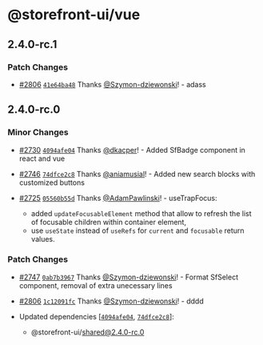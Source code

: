 # @storefront-ui/vue

## 2.4.0-rc.1

### Patch Changes

- [#2806](https://github.com/vuestorefront/storefront-ui/pull/2806) [`41e64ba48`](https://github.com/vuestorefront/storefront-ui/commit/41e64ba48da0a2a0c0656a8043c044f1ac0f82ad) Thanks [@Szymon-dziewonski](https://github.com/Szymon-dziewonski)! - adass

## 2.4.0-rc.0

### Minor Changes

- [#2730](https://github.com/vuestorefront/storefront-ui/pull/2730) [`4094afe04`](https://github.com/vuestorefront/storefront-ui/commit/4094afe045b06a57c90f67826300aad95b1f5426) Thanks [@dkacper](https://github.com/dkacper)! - Added SfBadge component in react and vue

- [#2746](https://github.com/vuestorefront/storefront-ui/pull/2746) [`74dfce2c8`](https://github.com/vuestorefront/storefront-ui/commit/74dfce2c8aab7e959de40672c787d489bfe31537) Thanks [@aniamusial](https://github.com/aniamusial)! - Added new search blocks with customized buttons

- [#2725](https://github.com/vuestorefront/storefront-ui/pull/2725) [`05560b55d`](https://github.com/vuestorefront/storefront-ui/commit/05560b55ddd0fe8c6e1225b083530841f93ec8ba) Thanks [@AdamPawlinski](https://github.com/AdamPawlinski)! - useTrapFocus:

  - added `updateFocusableElement` method that allow to refresh the list of focusable children within container element,
  - use `useState` instead of `useRefs` for `current` and `focusable` return values.

### Patch Changes

- [#2747](https://github.com/vuestorefront/storefront-ui/pull/2747) [`0ab7b3967`](https://github.com/vuestorefront/storefront-ui/commit/0ab7b3967e0fab002ed0f59bd3491f6a3d046319) Thanks [@Szymon-dziewonski](https://github.com/Szymon-dziewonski)! - Format SfSelect component, removal of extra unecessary lines

- [#2806](https://github.com/vuestorefront/storefront-ui/pull/2806) [`1c12091fc`](https://github.com/vuestorefront/storefront-ui/commit/1c12091fc27a22729aa892b5d0e6ca1dc2ff4705) Thanks [@Szymon-dziewonski](https://github.com/Szymon-dziewonski)! - dddd

- Updated dependencies [[`4094afe04`](https://github.com/vuestorefront/storefront-ui/commit/4094afe045b06a57c90f67826300aad95b1f5426), [`74dfce2c8`](https://github.com/vuestorefront/storefront-ui/commit/74dfce2c8aab7e959de40672c787d489bfe31537)]:
  - @storefront-ui/shared@2.4.0-rc.0
